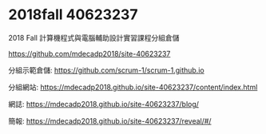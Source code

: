 # 2018fall 40623237
2018 Fall 計算機程式與電腦輔助設計實習課程分組倉儲

https://github.com/mdecadp2018/site-40623237

分組示範倉儲: https://github.com/scrum-1/scrum-1.github.io

分組網站: https://mdecadp2018.github.io/site-40623237/content/index.html

網誌: https://mdecadp2018.github.io/site-40623237/blog/

簡報: https://mdecadp2018.github.io/site-40623237/reveal/#/
